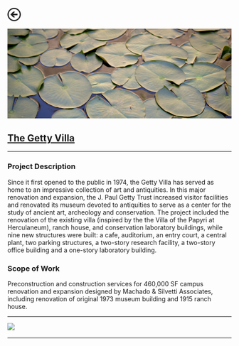 [<img src="images/arrow_back.png?raw=true" width="30"/>](/construction/_index)

<img src="images/getty_2.png?raw=true"/>

## [The Getty Villa](https://www.getty.edu/visit/villa/)

---

### Project Description
Since it first opened to the public in 1974, the Getty Villa has served as home to an impressive collection of art and antiquities. In this major renovation and expansion, the J. Paul Getty Trust increased visitor facilities and renovated its museum devoted to antiquities to serve as a center for the study of ancient art, archeology and conservation. The project included the renovation of the existing villa (inspired by the the Villa of the Papyri at Herculaneum), ranch house, and conservation laboratory buildings, while nine new structures were built: a cafe, auditorium, an entry court, a central plant, two parking structures, a two-story research facility, a two-story office building and a one-story laboratory building.

### Scope of Work 
Preconstruction and construction services for 460,000 SF campus renovation and expansion designed by Machado & Silvetti Associates, including renovation of original 1973 museum building and 1915 ranch house.

---

<img src="images/getty_1.png?raw=true"/>

---
